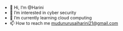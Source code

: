 - 👋 Hi, I’m @Harini
- 👀 I’m interested in cyber security
- 🌱 I’m currently learning cloud computing
- 📫 How to reach me mudunurusaiharini21@gmail.com

<!---
Harini0205/Harini0205 is a ✨ special ✨ repository because its `README.md` (this file) appears on your GitHub profile.
You can click the Preview link to take a look at your changes.
--->
